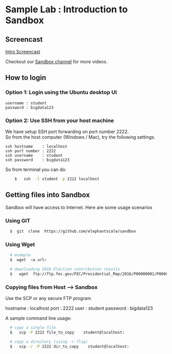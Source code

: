 # Sample Lab : Introduction to Sandbox

## Screencast
[Intro Screencast](https://vimeo.com/215096071)

Checkout our [Sandbox channel](https://vimeo.com/channels/1237347) for more videos.

## How to login
### Option 1: Login using the Ubuntu desktop UI

    username : student  
    password : bigdata123


### Option 2: Use SSH from your host machine
We have setup SSH port forwarding on port number 2222.  
So from the host computer (Windows / Mac), try the following settings.

    ssh hostname    : localhost
    ssh port number : 2222
    ssh username    : student
    ssh password    : bigdata123

So from terminal you can do:
```bash
    $   ssh  -l student -p 2222 localhost
```

## Getting files into Sandbox

Sandbox will have access to Internet.   Here are some usage scenarios

### Using GIT
```bash
  $  git  clone  https://github.com/elephantscale/sandbox
```

### Using Wget
```bash
  # example
  $  wget  <a url>

  # downloading 2016 Election contribution results
  $   wget  ftp://ftp.fec.gov/FEC/Presidential_Map/2016/P00000001/P00000001-ALL.zip
```

### Copying files from Host --> Sandbox
Use the SCP or any secure FTP program

  hostname : localhost
  port     : 2222
  user     : student
  password : bigdata123

A sample command line usage:

```bash
  # copy a single file
  $   scp -P 2222 file_to_copy    student@localhost:

  # copy a directory (using -r flag)
  $   scp -r -P 2222 dir_to_copy    student@localhost:
```
